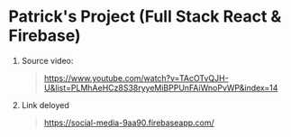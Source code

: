# Patrick's Project (Full Stack React & Firebase)

1. Source video:
   > https://www.youtube.com/watch?v=TAcOTvQJH-U&list=PLMhAeHCz8S38ryyeMiBPPUnFAiWnoPvWP&index=14
2. Link deloyed
   > https://social-media-9aa90.firebaseapp.com/
